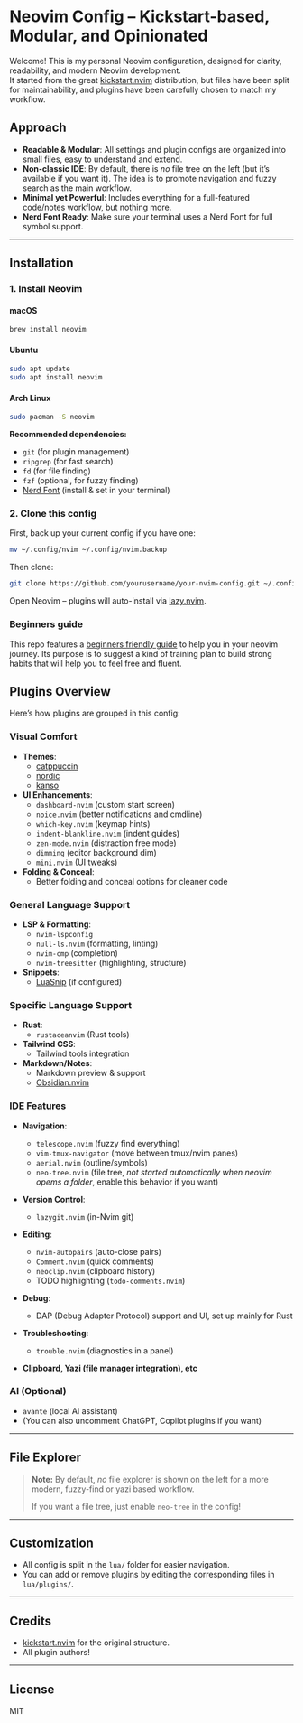 # Neovim Config – Kickstart-based, Modular, and Opinionated

Welcome! This is my personal Neovim configuration, designed for clarity, readability, and modern Neovim development.\
It started from the great [kickstart.nvim](https://github.com/nvim-lua/kickstart.nvim) distribution, but files have been split for maintainability, and plugins have been carefully chosen to match my workflow.

## Approach

- **Readable & Modular**: All settings and plugin configs are organized into small files, easy to understand and extend.
- **Non-classic IDE**: By default, there is *no* file tree on the left (but it’s available if you want it). The idea is to promote navigation and fuzzy search as the main workflow.
- **Minimal yet Powerful**: Includes everything for a full-featured code/notes workflow, but nothing more.
- **Nerd Font Ready**: Make sure your terminal uses a Nerd Font for full symbol support.

---

## Installation

### 1. Install Neovim

#### **macOS**

```sh
brew install neovim
```

#### **Ubuntu**

```sh
sudo apt update
sudo apt install neovim
```

#### **Arch Linux**

```sh
sudo pacman -S neovim
```

**Recommended dependencies:**

- `git` (for plugin management)
- `ripgrep` (for fast search)
- `fd` (for file finding)
- `fzf` (optional, for fuzzy finding)
- [Nerd Font](https://www.nerdfonts.com/) (install & set in your terminal)

### 2. Clone this config

First, back up your current config if you have one:

```sh
mv ~/.config/nvim ~/.config/nvim.backup
```

Then clone:

```sh
git clone https://github.com/yourusername/your-nvim-config.git ~/.config/nvim
```

Open Neovim – plugins will auto-install via [lazy.nvim](https://github.com/folke/lazy.nvim).


### Beginners guide

This repo features a [beginners friendly guide](./neovim-training.md) to help you in your neovim journey. Its purpose is to suggest a kind of
training plan to build strong habits that will help you to feel free and fluent.


## Plugins Overview

Here’s how plugins are grouped in this config:

### Visual Comfort

- **Themes**:
  - [catppuccin](https://github.com/catppuccin/nvim)
  - [nordic](https://github.com/AlexvZyl/nordic.nvim)
  - [kanso](https://github.com/briones-gabriel/kanso.nvim)
- **UI Enhancements**:
  - `dashboard-nvim` (custom start screen)
  - `noice.nvim` (better notifications and cmdline)
  - `which-key.nvim` (keymap hints)
  - `indent-blankline.nvim` (indent guides)
  - `zen-mode.nvim` (distraction free mode)
  - `dimming` (editor background dim)
  - `mini.nvim` (UI tweaks)
- **Folding & Conceal**:
  - Better folding and conceal options for cleaner code

### General Language Support

- **LSP & Formatting**:
  - `nvim-lspconfig`
  - `null-ls.nvim` (formatting, linting)
  - `nvim-cmp` (completion)
  - `nvim-treesitter` (highlighting, structure)
- **Snippets**:
  - [LuaSnip](https://github.com/L3MON4D3/LuaSnip) (if configured)

### Specific Language Support

- **Rust**:
  - `rustaceanvim` (Rust tools)
- **Tailwind CSS**:
  - Tailwind tools integration
- **Markdown/Notes**:
  - Markdown preview & support
  - [Obsidian.nvim](https://github.com/epwalsh/obsidian.nvim)

### IDE Features

- **Navigation**:

  - `telescope.nvim` (fuzzy find everything)
  - `vim-tmux-navigator` (move between tmux/nvim panes)
  - `aerial.nvim` (outline/symbols)
  - `neo-tree.nvim` (file tree, *not started automatically when neovim opems a folder*, enable this behavior if you want)

- **Version Control**:

  - `lazygit.nvim` (in-Nvim git)

- **Editing**:

  - `nvim-autopairs` (auto-close pairs)
  - `Comment.nvim` (quick comments)
  - `neoclip.nvim` (clipboard history)
  - TODO highlighting (`todo-comments.nvim`)

- **Debug**:

  - DAP (Debug Adapter Protocol) support and UI, set up mainly for Rust

- **Troubleshooting**:

  - `trouble.nvim` (diagnostics in a panel)

- **Clipboard, Yazi (file manager integration), etc**

### AI (Optional)

- `avante` (local AI assistant)
- (You can also uncomment ChatGPT, Copilot plugins if you want)

---

## File Explorer

> **Note:** By default, *no* file explorer is shown on the left for a more modern, fuzzy-find or yazi based workflow.
>
> If you want a file tree, just enable `neo-tree` in the config!

---

## Customization

- All config is split in the `lua/` folder for easier navigation.
- You can add or remove plugins by editing the corresponding files in `lua/plugins/`.

---

## Credits

- [kickstart.nvim](https://github.com/nvim-lua/kickstart.nvim) for the original structure.
- All plugin authors!

---

## License

MIT

